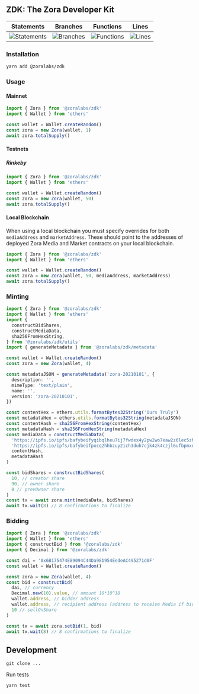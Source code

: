 ## ZDK: The Zora Developer Kit

| Statements                                                            | Branches                                                               | Functions                                                           | Lines                                                         |
| --------------------------------------------------------------------- | ---------------------------------------------------------------------- | ------------------------------------------------------------------- | ------------------------------------------------------------- |
| ![Statements](https://img.shields.io/badge/Coverage-77.5%25-red.svg) | ![Branches](https://img.shields.io/badge/Coverage-93.33%25-brightgreen.svg) | ![Functions](https://img.shields.io/badge/Coverage-62.71%25-red.svg) | ![Lines](https://img.shields.io/badge/Coverage-77.31%25-red.svg) |

### Installation

```bash
yarn add @zoralabs/zdk
```

### Usage

#### Mainnet

```typescript
import { Zora } from '@zoralabs/zdk'
import { Wallet } from 'ethers'

const wallet = Wallet.createRandom()
const zora = new Zora(wallet, 1)
await zora.totalSupply()
```

#### Testnets

##### Rinkeby

```typescript
import { Zora } from '@zoralabs/zdk'
import { Wallet } from 'ethers'

const wallet = Wallet.createRandom()
const zora = new Zora(wallet, 50)
await zora.totalSupply()
```

#### Local Blockchain

When using a local blockchain you must specify overrides for both `mediaAddress` and `marketAddress`.
These should point to the addresses of deployed Zora Media and Market contracts on your local blockchain.

```typescript
import { Zora } from '@zoralabs/zdk'
import { Wallet } from 'ethers'

const wallet = Wallet.createRandom()
const zora = new Zora(wallet, 50, mediaAddress, marketAddress)
await zora.totalSupply()
```

### Minting

```typescript
import { Zora } from '@zoralabs/zdk'
import { Wallet } from 'ethers'
import {
  constructBidShares,
  constructMediaData,
  sha256FromHexString,
} from '@zoralabs/zdk/utils'
import { generateMetadata } from '@zoralabs/zdk/metadata'

const wallet = Wallet.createRandom()
const zora = new Zora(wallet, 4)

const metadataJSON = generateMetadata('zora-20210101', {
  description: '',
  mimeType: 'text/plain',
  name: '',
  version: 'zora-20210101',
})

const contentHex = ethers.utils.formatBytes32String('Ours Truly')
const metadataHex = ethers.utils.formatBytes32String(metadataJSON)
const contentHash = sha256FromHexString(contentHex)
const metadataHash = sha256FromHexString(metadataHex)
const mediaData = constructMediaData(
  'https://ipfs.io/ipfs/bafybeifyqibqlheu7ij7fwdex4y2pw2wo7eaw2z6lec5zhbxu3cvxul6h4',
  'https://ipfs.io/ipfs/bafybeifpxcq2hhbzuy2ich3duh7cjk4zk4czjl6ufbpmxep247ugwzsny4',
  contentHash,
  metadataHash
)

const bidShares = constructBidShares(
  10, // creator share
  90, // owner share
  0 // prevOwner share
)
const tx = await zora.mint(mediaData, bidShares)
await tx.wait(8) // 8 confirmations to finalize
```

### Bidding

```typescript
import { Zora } from '@zoralabs/zdk'
import { Wallet } from 'ethers'
import { constructBid } from '@zoralabs/zdk'
import { Decimal } from '@zoralabs/zdk'

const dai = '0x6B175474E89094C44Da98b954EedeAC495271d0F'
const wallet = Wallet.createRandom()

const zora = new Zora(wallet, 4)
const bid = constructBid(
  dai, // currency
  Decimal.new(10).value, // amount 10*10^18
  wallet.address, // bidder address
  wallet.address, // recipient address (address to receive Media if bid is accepted)
  10 // sellOnShare
)

const tx = await zora.setBid(1, bid)
await tx.wait(8) // 8 confirmations to finalize
```

## Development

`git clone ...`

Run tests

`yarn test`
